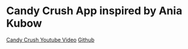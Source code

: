 # Candy Crush App inspired by Ania Kubow
[Candy Crush Youtube Video](https://www.youtube.com/watch?v=PBrEq9Wd6_U)
[Github](https://github.com/kubowania/candy-crush-reactjs.git)


